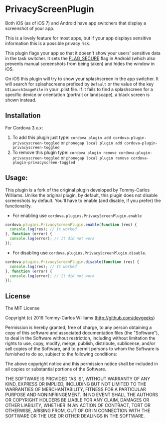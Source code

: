 PrivacyScreenPlugin
==================

Both iOS (as of iOS 7) and Android have app switchers that display a screenshot of your app.

This is a lovely feature for most apps, but if your app displays sensitive information this is a possible privacy risk.

This plugin flags your app so that it doesn't show your users' sensitive data in the task switcher. It sets the [FLAG_SECURE](http://developer.android.com/reference/android/view/WindowManager.LayoutParams.html#FLAG_SECURE) flag in Android (which also prevents manual screenshots from being taken) and hides the window in iOS.

On iOS this plugin will try to show your splashscreen in the app switcher. It will search for splashscreens prefixed by `Default` or the value of the key `UILaunchImageFile` in your .plist file.
If it fails to find a splashscreen for a specific device or orientation (portrait or landscape), a black screen is shown instead.

Installation
------------

For Cordova 3.x.x:

1. To add this plugin just type: `cordova plugin add cordova-plugin-privacyscreen-toggled` or `phonegap local plugin add cordova-plugin-privacyscreen-toggled`
2. To remove this plugin type: `cordova plugin remove cordova-plugin-privacyscreen-toggled` or `phonegap local plugin remove cordova-plugin-privacyscreen-toggled`

Usage:
------

This plugin is a fork of the original plugin developed by Tommy-Carlos Williams. Unlike the original plugin, by default, this plugin does not disable screenshots by default. You'll have to enable (and disable, if you prefer) the functionality. 


- For enabling use `cordova.plugins.PrivacyScreenPlugin.enable` 

```js
cordova.plugins.PrivacyScreenPlugin.enable(function (res) {
  console.log(res); // It worked
}, function (error) {
  console.log(error); // It did not work
});
```

- For disabling use `cordova.plugins.PrivacyScreenPlugin.disable`.

```js
cordova.plugins.PrivacyScreenPlugin.disable(function (res) {
  console.log(res); // It worked
}, function (error) {
  console.log(error); // It did not work
});
```

## License

The MIT License

Copyright (c) 2016 Tommy-Carlos Williams (http://github.com/devgeeks)

Permission is hereby granted, free of charge, to any person obtaining a copy of this software and associated documentation files (the "Software"), to deal in the Software without restriction, including without limitation the rights to use, copy, modify, merge, publish, distribute, sublicense, and/or sell copies of the Software, and to permit persons to whom the Software is furnished to do so, subject to the following conditions:

The above copyright notice and this permission notice shall be included in all copies or substantial portions of the Software.

THE SOFTWARE IS PROVIDED "AS IS", WITHOUT WARRANTY OF ANY KIND, EXPRESS OR IMPLIED, INCLUDING BUT NOT LIMITED TO THE WARRANTIES OF MERCHANTABILITY, FITNESS FOR A PARTICULAR PURPOSE AND NONINFRINGEMENT. IN NO EVENT SHALL THE AUTHORS OR COPYRIGHT HOLDERS BE LIABLE FOR ANY CLAIM, DAMAGES OR OTHER LIABILITY, WHETHER IN AN ACTION OF CONTRACT, TORT OR OTHERWISE, ARISING FROM, OUT OF OR IN CONNECTION WITH THE SOFTWARE OR THE USE OR OTHER DEALINGS IN THE SOFTWARE.

